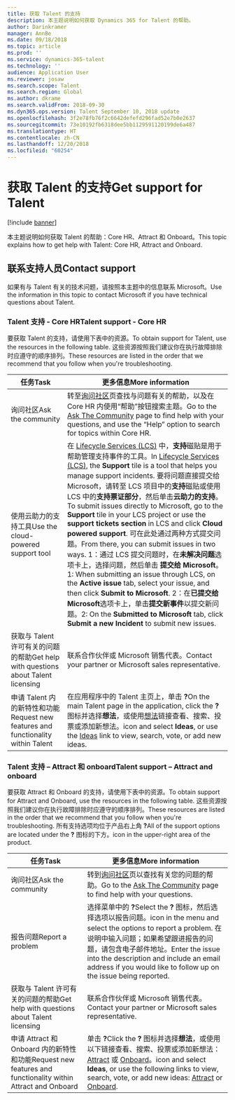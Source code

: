 ```yaml
---
title: 获取 Talent 的支持
description: 本主题说明如何获取 Dynamics 365 for Talent 的帮助。
author: Darinkramer
manager: AnnBe
ms.date: 09/18/2018
ms.topic: article
ms.prod: ''
ms.service: dynamics-365-talent
ms.technology: ''
audience: Application User
ms.reviewer: josaw
ms.search.scope: Talent
ms.search.region: Global
ms.author: dkrame
ms.search.validFrom: 2018-09-30
ms.dyn365.ops.version: Talent September 10, 2018 update
ms.openlocfilehash: 3f2e78fb76f2c6642defefd296fad52e7b0e2637
ms.sourcegitcommit: 73e10192fb6318dee5bb1129591120199de6a487
ms.translationtype: HT
ms.contentlocale: zh-CN
ms.lasthandoff: 12/20/2018
ms.locfileid: "60254"
---
```

# <a name="get-support-for-talent"></a><span data-ttu-id="5bfe7-103">获取 Talent 的支持</span><span class="sxs-lookup"><span data-stu-id="5bfe7-103">Get support for Talent</span></span>

[!include [banner](includes/banner.md)]

<span data-ttu-id="5bfe7-104">本主题说明如何获取 Talent 的帮助：Core HR、Attract 和 Onboard。</span><span class="sxs-lookup"><span data-stu-id="5bfe7-104">This topic explains how to get help with Talent: Core HR, Attract and Onboard.</span></span>

<a name="contact-support"></a><span data-ttu-id="5bfe7-105">联系支持人员</span><span class="sxs-lookup"><span data-stu-id="5bfe7-105">Contact support</span></span>
---------------

<span data-ttu-id="5bfe7-106">如果有与 Talent 有关的技术问题，请按照本主题中的信息联系 Microsoft。</span><span class="sxs-lookup"><span data-stu-id="5bfe7-106">Use the information in this topic to contact Microsoft if you have technical questions about Talent.</span></span>

### <a name="talent-support---core-hr"></a><span data-ttu-id="5bfe7-107">Talent 支持 - Core HR</span><span class="sxs-lookup"><span data-stu-id="5bfe7-107">Talent support - Core HR</span></span>

<span data-ttu-id="5bfe7-108">要获取 Talent 的支持，请使用下表中的资源。</span><span class="sxs-lookup"><span data-stu-id="5bfe7-108">To obtain support for Talent, use the resources in the following table.</span></span> <span data-ttu-id="5bfe7-109">这些资源按照我们建议你在执行故障排除时应遵守的顺序排列。</span><span class="sxs-lookup"><span data-stu-id="5bfe7-109">These resources are listed in the order that we recommend that you follow when you're troubleshooting.</span></span>

| <span data-ttu-id="5bfe7-110">**任务**</span><span class="sxs-lookup"><span data-stu-id="5bfe7-110">**Task**</span></span>                                                | <span data-ttu-id="5bfe7-111">**更多信息**</span><span class="sxs-lookup"><span data-stu-id="5bfe7-111">**More information**</span></span>                                                                                                                                                                                                                                                                                                                                                                                                                                                                                                                                            |
|---------------------------------------------------------|-----------------------------------------------------------------------------------------------------------------------------------------------------------------------------------------------------------------------------------------------------------------------------------------------------------------------------------------------------------------------------------------------------------------------------------------------------------------------------------------------------------------------------------------------------------------|
| <span data-ttu-id="5bfe7-112">询问社区</span><span class="sxs-lookup"><span data-stu-id="5bfe7-112">Ask the community</span></span>                                      | <span data-ttu-id="5bfe7-113">转至[询问社区](https://community.dynamics.com/365/talent)页查找与问题有关的帮助，以及在 Core HR 内使用“帮助”按钮搜索主题。</span><span class="sxs-lookup"><span data-stu-id="5bfe7-113">Go to the [Ask The Community](https://community.dynamics.com/365/talent) page to find help with your questions, and use the “Help” option to search for topics within Core HR.</span></span>                                                                                                                                                                                                                                                                                                                                                                                  |
| <span data-ttu-id="5bfe7-114">使用云助力的支持工具</span><span class="sxs-lookup"><span data-stu-id="5bfe7-114">Use the cloud-powered support tool</span></span>                     | <span data-ttu-id="5bfe7-115">在 [Lifecycle Services (LCS)](https://lcs.dynamics.com/) 中，**支持**磁贴是用于帮助管理支持事件的工具。</span><span class="sxs-lookup"><span data-stu-id="5bfe7-115">In [Lifecycle Services (LCS)](https://lcs.dynamics.com/), the **Support** tile is a tool that helps you manage support incidents.</span></span> <span data-ttu-id="5bfe7-116">要将问题直接提交给 Microsoft，请转至 LCS 项目中的**支持**磁贴或使用 LCS 中的**支持票证部分**，然后单击**云助力的支持**。</span><span class="sxs-lookup"><span data-stu-id="5bfe7-116">To submit issues directly to Microsoft, go to the **Support** tile in your LCS project or use the **support tickets section** in LCS and click **Cloud powered support**.</span></span> <span data-ttu-id="5bfe7-117">可在此处通过两种方式提交问题。</span><span class="sxs-lookup"><span data-stu-id="5bfe7-117">From there, you can submit issues in two ways.</span></span> <span data-ttu-id="5bfe7-118">1：通过 LCS 提交问题时，在**未解决问题**选项卡上，选择问题，然后单击 **提交给 Microsoft**。</span><span class="sxs-lookup"><span data-stu-id="5bfe7-118">1: When submitting an issue through LCS, on the **Active issue** tab, select your issue, and then click **Submit to Microsoft**.</span></span> <span data-ttu-id="5bfe7-119">2：在**已提交给 Microsoft**选项卡上，单击**提交新事件**以提交新问题。</span><span class="sxs-lookup"><span data-stu-id="5bfe7-119">2: On the **Submitted to Microsoft** tab, click **Submit a new Incident** to submit new issues.</span></span> |
| <span data-ttu-id="5bfe7-120">获取与 Talent 许可有关的问题的帮助</span><span class="sxs-lookup"><span data-stu-id="5bfe7-120">Get help with questions about Talent licensing</span></span>         | <span data-ttu-id="5bfe7-121">联系合作伙伴或 Microsoft 销售代表。</span><span class="sxs-lookup"><span data-stu-id="5bfe7-121">Contact your partner or Microsoft sales representative.</span></span>                                                                                                                                                                                                                                                                                                                                                                                                                                                                                                         |
| <span data-ttu-id="5bfe7-122">申请 Talent 内的新特性和功能</span><span class="sxs-lookup"><span data-stu-id="5bfe7-122">Request new features and functionality within Talent</span></span> | <span data-ttu-id="5bfe7-123">在应用程序中的 Talent 主页上，单击 **?**</span><span class="sxs-lookup"><span data-stu-id="5bfe7-123">On the main Talent page in the application, click the **?**</span></span> <span data-ttu-id="5bfe7-124">图标并选择**想法**，或使用[想法](https://powerusers.microsoft.com/t5/Ideas-for-Human-Resources/idb-p/HumanResources)链接查看、搜索、投票或添加新想法。</span><span class="sxs-lookup"><span data-stu-id="5bfe7-124">icon and select **Ideas**, or use the [Ideas](https://powerusers.microsoft.com/t5/Ideas-for-Human-Resources/idb-p/HumanResources) link to view, search, vote, or add new ideas.</span></span>                                                                                                                                                                                                                                                                                                                      |

### <a name="talent-support--attract-and-onboard"></a><span data-ttu-id="5bfe7-125">Talent 支持 – Attract 和 onboard</span><span class="sxs-lookup"><span data-stu-id="5bfe7-125">Talent support – Attract and onboard</span></span>

<span data-ttu-id="5bfe7-126">要获取 Attract 和 Onboard 的支持，请使用下表中的资源。</span><span class="sxs-lookup"><span data-stu-id="5bfe7-126">To obtain support for Attract and Onboard, use the resources in the following table.</span></span> <span data-ttu-id="5bfe7-127">这些资源按照我们建议你在执行故障排除时应遵守的顺序排列。</span><span class="sxs-lookup"><span data-stu-id="5bfe7-127">These resources are listed in the order that we recommend that you follow when you're troubleshooting.</span></span> <span data-ttu-id="5bfe7-128">所有支持选项均位于产品右上角 **?**</span><span class="sxs-lookup"><span data-stu-id="5bfe7-128">All of the support options are located under the **?**</span></span> <span data-ttu-id="5bfe7-129">图标的下方。</span><span class="sxs-lookup"><span data-stu-id="5bfe7-129">icon in the upper-right area of the product.</span></span>

| <span data-ttu-id="5bfe7-130">**任务**</span><span class="sxs-lookup"><span data-stu-id="5bfe7-130">**Task**</span></span>                                                                | <span data-ttu-id="5bfe7-131">**更多信息**</span><span class="sxs-lookup"><span data-stu-id="5bfe7-131">**More information**</span></span>                                                                                                                                                                                                                                                                           |
|-------------------------------------------------------------------------|------------------------------------------------------------------------------------------------------------------------------------------------------------------------------------------------------------------------------------------------------------------------------------------------|
| <span data-ttu-id="5bfe7-132">询问社区</span><span class="sxs-lookup"><span data-stu-id="5bfe7-132">Ask the community</span></span>                                                      | <span data-ttu-id="5bfe7-133">转到[询问社区](https://community.dynamics.com/365/talent)页以查找有关您的问题的帮助。</span><span class="sxs-lookup"><span data-stu-id="5bfe7-133">Go to the [Ask The Community](https://community.dynamics.com/365/talent) page to find help with your questions.</span></span>                                                                                                                                                                                |
| <span data-ttu-id="5bfe7-134">报告问题</span><span class="sxs-lookup"><span data-stu-id="5bfe7-134">Report a problem</span></span>                                                        | <span data-ttu-id="5bfe7-135">选择菜单中的 **?**</span><span class="sxs-lookup"><span data-stu-id="5bfe7-135">Select the **?**</span></span> <span data-ttu-id="5bfe7-136">图标，然后选择选项以报告问题。</span><span class="sxs-lookup"><span data-stu-id="5bfe7-136">icon in the menu and select the options to report a problem.</span></span> <span data-ttu-id="5bfe7-137">在说明中输入问题；如果希望跟进报告的问题，请包含电子邮件地址。</span><span class="sxs-lookup"><span data-stu-id="5bfe7-137">Enter the issue into the description and include an email address if you would like to follow up on the issue being reported.</span></span>                                                                                           |
| <span data-ttu-id="5bfe7-138">获取与 Talent 许可有关的问题的帮助</span><span class="sxs-lookup"><span data-stu-id="5bfe7-138">Get help with questions about Talent licensing</span></span>                         | <span data-ttu-id="5bfe7-139">联系合作伙伴或 Microsoft 销售代表。</span><span class="sxs-lookup"><span data-stu-id="5bfe7-139">Contact your partner or Microsoft sales representative.</span></span>                                                                                                                                                                                                                                        |
| <span data-ttu-id="5bfe7-140">申请 Attract 和 Onboard 内的新特性和功能</span><span class="sxs-lookup"><span data-stu-id="5bfe7-140">Request new features and functionality within Attract and Onboard</span></span> | <span data-ttu-id="5bfe7-141">单击 **?**</span><span class="sxs-lookup"><span data-stu-id="5bfe7-141">Click the **?**</span></span> <span data-ttu-id="5bfe7-142">图标并选择**想法**，或使用以下链接查看、搜索、投票或添加新想法：[Attract](https://powerusers.microsoft.com/t5/Ideas-for-Attract/idb-p/Attract) 或 [Onboard](https://powerusers.microsoft.com/t5/Ideas-for-Onboard/idb-p/Onboard)。</span><span class="sxs-lookup"><span data-stu-id="5bfe7-142">icon and select **Ideas**, or use the following links to view, search, vote, or add new ideas: [Attract](https://powerusers.microsoft.com/t5/Ideas-for-Attract/idb-p/Attract) or [Onboard](https://powerusers.microsoft.com/t5/Ideas-for-Onboard/idb-p/Onboard).</span></span> |
